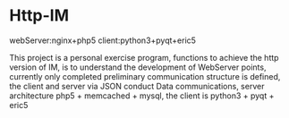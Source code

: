 Http-IM
======


webServer:nginx+php5 client:python3+pyqt+eric5

This project is a personal exercise program, functions to achieve the http version of IM, is to understand the development of WebServer points, currently only completed preliminary communication structure is defined, the client and server via JSON conduct
Data communications, server architecture php5 + memcached + mysql, the client is python3 + pyqt + eric5